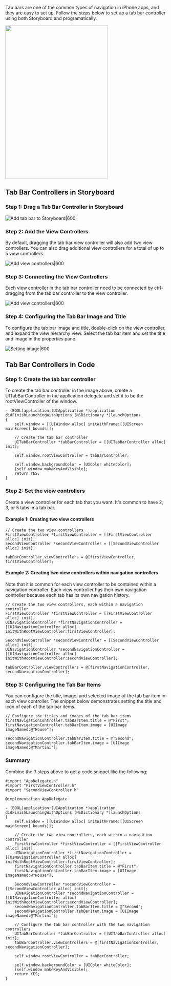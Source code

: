 Tab bars are one of the common types of navigation in iPhone apps, and they are easy to set up. Follow the steps below to set up a tab bar controller using both Storyboard and programatically.

<img src="http://i.imgur.com/omfSihU.gif" height="479" width="320" />

## Tab Bar Controllers in Storyboard

### Step 1: Drag a Tab Bar Controller in Storyboard

![Add tab bar to Storyboard|600](http://i.imgur.com/waWQjpP.gif)

### Step 2: Add the View Controllers

By default, dragging the tab bar view controller will also add two view controllers. You can also drag additional view controllers for a total of up to 5 view controllers.

![Add view controllers|600](http://i.imgur.com/OhHRlqs.gif)

### Step 3: Connecting the View Controllers

Each view controller in the tab bar controller need to be connected by ctrl-dragging from the tab bar controller to the view controller.

![Add view controllers|600](http://i.imgur.com/nDMhT3Y.gif)

### Step 4: Configuring the Tab Bar Image and Title

To configure the tab bar image and title, double-click on the view controller, and expand the view hierarchy view. Select the tab bar item and set the title and image in the properties pane.

![Setting image|600](http://i.imgur.com/iTh4VKO.gif)

## Tab Bar Controllers in Code

### Step 1: Create the tab bar controller

To create the tab bar controller in the image above, create a UITabBarController in the application delegate and set it to be the rootViewController of the window.

```
- (BOOL)application:(UIApplication *)application didFinishLaunchingWithOptions:(NSDictionary *)launchOptions
{
    self.window = [[UIWindow alloc] initWithFrame:[[UIScreen mainScreen] bounds]];

    // Create the tab bar controller
    UITabBarController *tabBarController = [[UITabBarController alloc] init];

    self.window.rootViewController = tabBarController;

    self.window.backgroundColor = [UIColor whiteColor];
    [self.window makeKeyAndVisible];
    return YES;
}
```

### Step 2: Set the view controllers

Create a view controller for each tab that you want. It's common to have 2, 3, or 5 tabs in a tab bar.

#### Example 1: Creating two view controllers

```
// Create the two view controllers
FirstViewController *firstViewController = [[FirstViewController alloc] init];
SecondViewController *secondViewController = [[SecondViewController alloc] init];

tabBarController.viewControllers = @[firstViewController, firstViewController];
```

#### Example 2: Creating two view controllers within navigation controllers

Note that it is common for each view controller to be contained within a navigation controller. Each view controller has their own navigation controller because each tab has its own navigation history.

```
// Create the two view controllers, each within a navigation controller
FirstViewController *firstViewController = [[FirstViewController alloc] init];
UINavigationController *firstNavigationController = [[UINavigationController alloc] initWithRootViewController:firstViewController];

SecondViewController *secondViewController = [[SecondViewController alloc] init];
UINavigationController *secondNavigationController = [[UINavigationController alloc] initWithRootViewController:secondViewController];

tabBarController.viewControllers = @[firstNavigationController, secondNavigationController];
```

### Step 3: Configuring the Tab Bar Items

You can configure the title, image, and selected image of the tab bar item in each view controller. The snippet below demonstrates setting the title and icon of each of the tab bar items.

```
// Configure the titles and images of the tab bar items
firstNavigationController.tabBarItem.title = @"First";
firstNavigationController.tabBarItem.image = [UIImage imageNamed:@"House"];

secondNavigationController.tabBarItem.title = @"Second";
secondNavigationController.tabBarItem.image = [UIImage imageNamed:@"Martini"];
```

### Summary

Combine the 3 steps above to get a code snippet like the following:

```
#import "AppDelegate.h"
#import "FirstViewController.h"
#import "SecondViewController.h"

@implementation AppDelegate

- (BOOL)application:(UIApplication *)application didFinishLaunchingWithOptions:(NSDictionary *)launchOptions
{
    self.window = [[UIWindow alloc] initWithFrame:[[UIScreen mainScreen] bounds]];

    // Create the two view controllers, each within a navigation controller
    FirstViewController *firstViewController = [[FirstViewController alloc] init];
    UINavigationController *firstNavigationController = [[UINavigationController alloc] initWithRootViewController:firstViewController];
    firstNavigationController.tabBarItem.title = @"First";
    firstNavigationController.tabBarItem.image = [UIImage imageNamed:@"House"];

    SecondViewController *secondViewController = [[SecondViewController alloc] init];
    UINavigationController *secondNavigationController = [[UINavigationController alloc] initWithRootViewController:secondViewController];
    secondNavigationController.tabBarItem.title = @"Second";
    secondNavigationController.tabBarItem.image = [UIImage imageNamed:@"Martini"];

    // Configure the tab bar controller with the two navigation controllers
    UITabBarController *tabBarController = [[UITabBarController alloc] init];
    tabBarController.viewControllers = @[firstNavigationController, secondNavigationController];

    self.window.rootViewController = tabBarController;

    self.window.backgroundColor = [UIColor whiteColor];
    [self.window makeKeyAndVisible];
    return YES;
}
```
